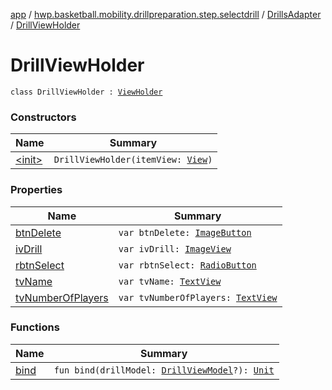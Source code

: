 [app](../../../index.md) / [hwp.basketball.mobility.drillpreparation.step.selectdrill](../../index.md) / [DrillsAdapter](../index.md) / [DrillViewHolder](.)

# DrillViewHolder

`class DrillViewHolder : `[`ViewHolder`](https://developer.android.com/reference/android/support/v7/widget/RecyclerView/ViewHolder.html)

### Constructors

| Name | Summary |
|---|---|
| [&lt;init&gt;](-init-.md) | `DrillViewHolder(itemView: `[`View`](https://developer.android.com/reference/android/view/View.html)`)` |

### Properties

| Name | Summary |
|---|---|
| [btnDelete](btn-delete.md) | `var btnDelete: `[`ImageButton`](https://developer.android.com/reference/android/widget/ImageButton.html) |
| [ivDrill](iv-drill.md) | `var ivDrill: `[`ImageView`](https://developer.android.com/reference/android/widget/ImageView.html) |
| [rbtnSelect](rbtn-select.md) | `var rbtnSelect: `[`RadioButton`](https://developer.android.com/reference/android/widget/RadioButton.html) |
| [tvName](tv-name.md) | `var tvName: `[`TextView`](https://developer.android.com/reference/android/widget/TextView.html) |
| [tvNumberOfPlayers](tv-number-of-players.md) | `var tvNumberOfPlayers: `[`TextView`](https://developer.android.com/reference/android/widget/TextView.html) |

### Functions

| Name | Summary |
|---|---|
| [bind](bind.md) | `fun bind(drillModel: `[`DrillViewModel`](../../../hwp.basketball.mobility.entitiy.drills/-drill-view-model/index.md)`?): `[`Unit`](https://kotlinlang.org/api/latest/jvm/stdlib/kotlin/-unit/index.html) |
